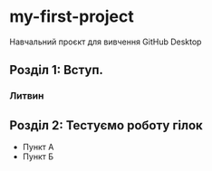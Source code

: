 # my-first-project
Навчальний проєкт для вивчення GitHub Desktop

## Розділ 1: Вступ.

### Литвин

## Розділ 2: Тестуємо роботу гілок 
*   Пункт А
*   Пункт Б

